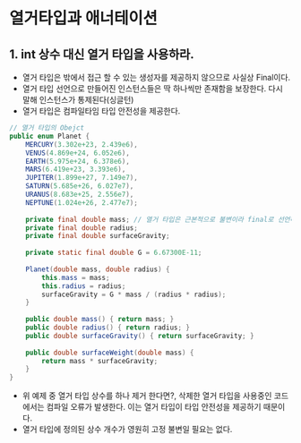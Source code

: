 # 열거타입과 애너테이션

## 1. int 상수 대신 열거 타입을 사용하라.
- 열거 타입은 밖에서 접근 할 수 있는 생성자를 제공하지 않으므로 사실상 Final이다.
- 열거 타입 선언으로 만들어진 인스턴스들은 딱 하나씩만 존재함을 보장한다. 다시 말해 인스턴스가 통제된다(싱글턴)
- 열거 타입은 컴파일타임 타입 안전성을 제공한다.

```Java
// 열거 타입의 Obejct
public enum Planet {
    MERCURY(3.302e+23, 2.439e6),
    VENUS(4.869e+24, 6.052e6),
    EARTH(5.975e+24, 6.378e6),
    MARS(6.419e+23, 3.393e6),
    JUPITER(1.899e+27, 7.149e7),
    SATURN(5.685e+26, 6.027e7),
    URANUS(8.683e+25, 2.556e7),
    NEPTUNE(1.024e+26, 2.477e7);
    
    private final double mass; // 열거 타입은 근본적으로 불변이라 final로 선언해야 한다.
    private final double radius;
    private final double surfaceGravity;
    
    private static final double G = 6.67300E-11;
    
    Planet(double mass, double radius) {
        this.mass = mass;
        this.radius = radius;
        surfaceGravity = G * mass / (radius * radius);
    }
    
    public double mass() { return mass; }
    public double radius() { return radius; }
    public double surfaceGravity() { return surfaceGravity; }
    
    public double surfaceWeight(double mass) {
        return mass * surfaceGravity;
    }
}
```

- 위 예제 중 열거 타입 상수를 하나 제거 한다면?, 삭제한 열거 타입을 사용중인 코드에서는 컴파일 오류가 발생한다. 이는 열거 타입이 타입 안전성을 제공하기 때문이다.
- 열거 타입에 정의된 상수 개수가 영원히 고정 불변일 필요는 없다.